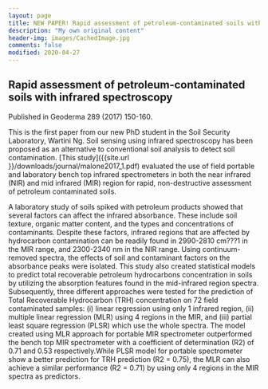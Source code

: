 ```yaml
---
layout: page
title: NEW PAPER! Rapid assessment of petroleum-contaminated soils with infrared spectroscopy
description: "My own original content"
header-img: images/CachedImage.jpg
comments: false
modified: 2020-04-27
---
```



## Rapid assessment of petroleum-contaminated soils with infrared spectroscopy

Published in Geoderma 289 (2017) 150-160. 

This is the first paper from our new PhD student in the Soil Security Laboratory, Wartini Ng. Soil sensing using infrared spectroscopy has been proposed as an alternative to conventional soil analysis to detect soil contamination. [This study]({{site.url }}/downloads/journal/malone2017_1.pdf) evaluated the use of field portable and laboratory bench top infrared spectrometers in both the near infrared (NIR) and mid infrared (MIR) region for rapid, non-destructive assessment of petroleum contaminated soils. 

A laboratory study of soils spiked with petroleum products showed that several
factors can affect the infrared absorbance. These include soil texture, organic matter content, and the types and
concentrations of contaminants. Despite these factors, infrared regions that are affected by hydrocarbon contamination
can be readily found in 2990-2810 cm???1 in the MIR range, and 2300-2340 nm in the NIR range. Using
continuum-removed spectra, the effects of soil and contaminant factors on the absorbance peaks were isolated.
This study also created statistical models to predict total recoverable petroleum hydrocarbons concentration in
soils by utilizing the absorption features found in the mid-infrared region spectra. Subsequently, three different
approaches were tested for the prediction of Total Recoverable Hydrocarbon (TRH) concentration on 72 field
contaminated samples: (i) linear regression using only 1 infrared region, (ii) multiple linear regression (MLR)
using 4 regions in the MIR, and (iii) partial least square regression (PLSR) which use the whole spectra. The
model created using MLR approach for portable MIR spectrometer outperformed the bench top MIR spectrometer
with a coefficient of determination (R2) of 0.71 and 0.53 respectively.While PLSR model for portable spectrometer
show a better prediction for TRH prediction (R2 = 0.75), the MLR can also achieve a similar performance
(R2 = 0.71) by using only 4 regions in the MIR spectra as predictors.
